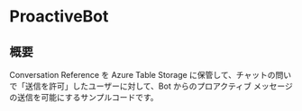 # ProactiveBot
## 概要
Conversation Reference を Azure Table Storage に保管して、チャットの問いで「送信を許可」したユーザーに対して、Bot からのプロアクティブ メッセージの送信を可能にするサンプルコードです。

